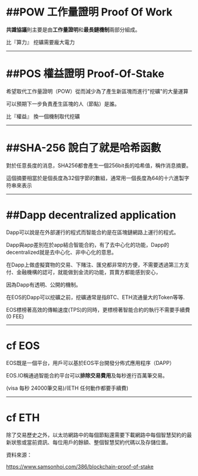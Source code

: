 

##POW 工作量證明 Proof Of Work  
=============

**共識協議**則主要是由**工作量證明**和**最長鏈機制**兩部分組成。

比『算力』 挖礦需要龐大電力

***

##POS 權益證明 Proof-Of-Stake
=============

希望取代工作量證明（POW）從而減少為了產生新區塊而進行"挖礦"的大量運算  

可以預期下一步負責產生區塊的人（節點）是誰。

比『權益』 換一個機制取代挖礦
***

##SHA-256  說白了就是哈希函數  
=============

對於任意長度的消息，SHA256都會產生一個256bit長的哈希值，稱作消息摘要。

這個摘要相當於是個長度為32個字節的數組，通常用一個長度為64的十六進製字符串來表示

***


##Dapp decentralized application
=============

Dapp可以說是在外部運行的程式而智能合約是在區塊鏈網路上運行的程式。


Dapp與app差別在於app結合智能合約，有了去中心化的功能，Dapp的decentralized就是去中心化、非中心化的意思。

在Dapp上做虛擬寶物的交易、下賭注、匯兌都非常的方便，不需要透過第三方支付、金融機構的認可，就能做到金流的功能，買賣方都能感到安心，

因為Dapp有透明、公開的機制。

在EOS的Dapp可以挖礦之前，挖礦通常是指BTC、ETH流通量大的Token等等. 

EOS標榜著高效的傳輸速度(TPS)的同時，更標榜著智能合約的執行不需要手續費(0 FEE)

***

**cf EOS**
=============
EOS既是一個平台，用戶可以基於EOS平台開發分佈式應用程序（DAPP）

EOS.IO稱通過智能合約平台可以**排除交易費用**及每秒進行百萬筆交易。  

(visa 每秒    24000筆交易)/(ETH 任何動作都要手續費)

***

**cf ETH**
=============

除了交易歷史之外，以太坊網路中的每個節點還需要下載網路中每個智慧契約的最新狀態或當前資訊、每位用戶的餘額、整個智慧契約代碼以及存儲位置。

資料來源：  

https://www.samsonhoi.com/386/blockchain-proof-of-stake

